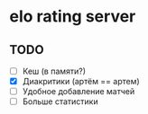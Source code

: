 # elo rating server

## TODO
- [ ] Кеш (в памяти?)
- [x] Диакритики (артём == артем)
- [ ] Удобное добавление матчей
- [ ] Больше статистики